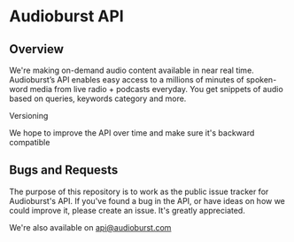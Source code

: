 # Audioburst API

## Overview
We're making on-demand audio content available in near real time. 
Audioburst’s API enables easy access to a millions of minutes of spoken-word media from live radio + podcasts everyday. You get snippets of audio based on queries, keywords category and more.


Versioning

We hope to improve the API over time and make sure it's backward compatible

## Bugs and Requests

The purpose of this repository is to work as the public issue tracker for Audioburst's API.
If you've found a bug in the API, or have ideas on how we could improve it, please create an issue. It's greatly appreciated.

We're also available on api@audioburst.com 

